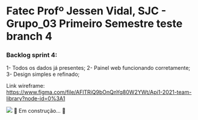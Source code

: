 # Fatec Profº Jessen Vidal, SJC - Grupo_03 Primeiro Semestre teste branch 4

### Backlog sprint 4:

1- Todos os dados já presentes;
2- Painel web funcionando corretamente;
3- Design simples e refinado;

Link wireframe: https://www.figma.com/file/AFlTRiQ9bOnQnYq80W2YWt/Api1-2021-team-library?node-id=0%3A1


<img src="https://github.com/TheLooksDatabase/Julius/blob/main/3)%20Images/1.png">
	🚧  Em construção...  🚧
</h4>


